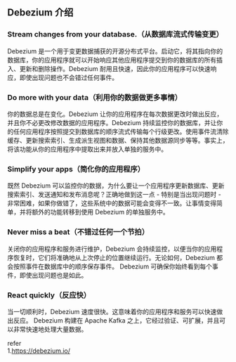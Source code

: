 ## Debezium 介绍    

### Stream changes from your database.（从数据库流式传输变更）  
Debezium 是一个用于变更数据捕获的开源分布式平台。启动它，将其指向你的数据库，你的应用程序就可以开始响应其他应用程序提交到你的数据库的所有插入、更新和删除操作。Debezium 耐用且快速，因此你的应用程序可以快速响应，即使出现问题也不会错过任何事件。  

### Do more with your data（利用你的数据做更多事情）    
你的数据总是在变化。Debezium 让你的应用程序在每次数据更改时做出反应，并且你不必更改修改数据的应用程序。Debezium 持续监控你的数据库，并让你的任何应用程序按照提交到数据库的顺序流式传输每个行级更改。使用事件流清除缓存、更新搜索索引、生成派生视图和数据、保持其他数据源同步等等。事实上，将该功能从你的应用程序中提取出来并放入单独的服务中。  

### Simplify your apps（简化你的应用程序）  
既然 Debezium 可以监控你的数据，为什么要让一个应用程序更新数据库、更新搜索索引、发送通知和发布消息呢？正确地做到这一点 - 特别是当出现问题时 - 非常困难，如果你做错了，这些系统中的数据可能会变得不一致。让事情变得简单，并将额外的功能转移到使用 Debezium 的单独服务中。

### Never miss a beat（不错过任何一个节拍） 
关闭你的应用程序和服务进行维护，Debezium 会持续监控，以便当你的应用程序恢复时，它们将准确地从上次停止的位置继续运行。无论如何，Debezium 都会按照事件在数据库中的顺序保存事件。 Debezium 可确保你始终看到每个事件，即使出现问题也是如此。    

### React quickly（反应快） 
当一切顺利时，Debezium 速度很快。这意味着你的应用程序和服务可以快速做出反应。 Debezium 构建在 Apache Kafka 之上，它经过验证、可扩展，并且可以非常快速地处理大量数据。   

refer   
1.https://debezium.io/  
